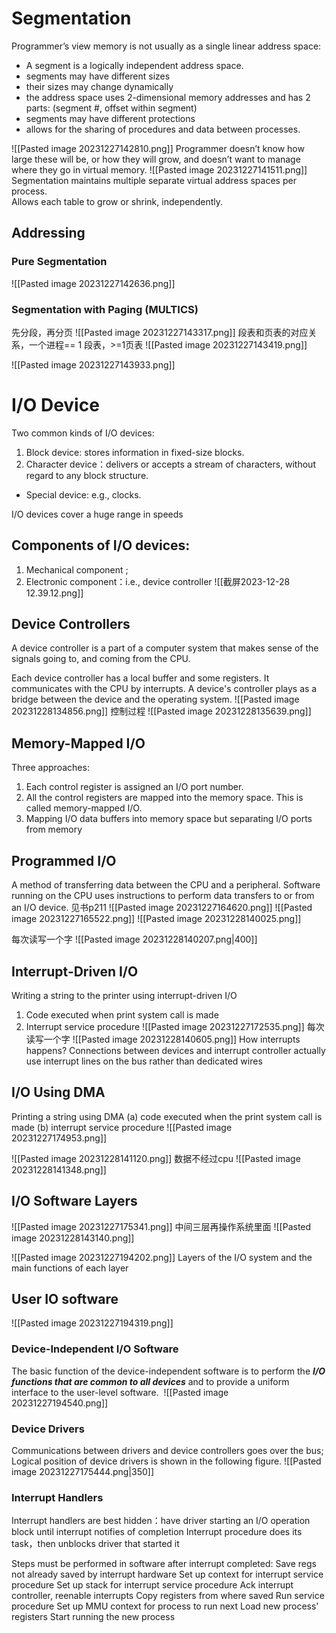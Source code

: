 # Segmentation
Programmer’s view memory is not usually as a single linear address space:
- A segment is a logically independent address space.
- segments may have different sizes
- their sizes may change dynamically
- the address space uses 2-dimensional memory addresses and has 2 parts:
	(segment #, offset within segment)
- segments may have different protections
- allows for the sharing of procedures and data between processes. 

![[Pasted image 20231227142810.png]]
Programmer doesn’t know how large these will be, or how they will grow, and doesn’t want to manage where they go in virtual memory.
![[Pasted image 20231227141511.png]]
Segmentation maintains multiple separate virtual address spaces per process.  
Allows each table to grow or shrink, independently.
## Addressing
### Pure Segmentation
![[Pasted image 20231227142636.png]]

### Segmentation with Paging (MULTICS)
先分段，再分页
![[Pasted image 20231227143317.png]]
段表和页表的对应关系，一个进程== 1 段表，>=1页表
![[Pasted image 20231227143419.png]]

![[Pasted image 20231227143933.png]]


# I/O Device

Two common kinds of I/O devices:
1. Block device: stores information in fixed-size blocks.
2. Character device：delivers or accepts a stream of characters, without regard to any block structure.
- Special device: e.g., clocks.

I/O devices cover a huge range in speeds

## Components of I/O devices: 
1. Mechanical component ;
2. Electronic component：i.e., device controller ![[截屏2023-12-28 12.39.12.png]]
## Device Controllers
A device controller is a part of a computer system that makes sense of the signals going to, and coming from the CPU. 

Each device controller has a local buffer and some registers. It communicates with the CPU by interrupts. A device's controller plays as a bridge between the device and the operating system.
![[Pasted image 20231228134856.png]]
控制过程
![[Pasted image 20231228135639.png]]
## Memory-Mapped I/O
Three approaches:
1. Each control register is assigned an I/O port number.
2. All the control registers are mapped into the memory space. This is called memory-mapped I/O.
3. Mapping I/O data buffers into memory space but separating I/O ports from memory
## Programmed I/O
A method of transferring data between the CPU and a peripheral.
Software running on the CPU uses instructions to perform data transfers to or from an I/O device. 
见书p211
![[Pasted image 20231227164620.png]]
![[Pasted image 20231227165522.png]]
![[Pasted image 20231228140025.png]]

每次读写一个字
![[Pasted image 20231228140207.png|400]]

## Interrupt-Driven I/O
Writing a string to the printer using interrupt-driven I/O
1. Code executed when print system call is made
2. Interrupt service procedure
![[Pasted image 20231227172535.png]]
每次读写一个字
![[Pasted image 20231228140605.png]]
How interrupts happens?
Connections between devices and interrupt controller actually use interrupt lines on the bus rather than dedicated wires


## I/O Using DMA
Printing a string using DMA
(a) code executed when the print system call is made
(b) interrupt service procedure
![[Pasted image 20231227174953.png]]

![[Pasted image 20231228141120.png]]
数据不经过cpu
![[Pasted image 20231228141348.png]]


## I/O Software Layers
![[Pasted image 20231227175341.png]]
中间三层再操作系统里面
![[Pasted image 20231228143140.png]]

![[Pasted image 20231227194202.png]]
   Layers of the I/O system and the main functions of each layer

## User IO software
![[Pasted image 20231227194319.png]]
### Device-Independent I/O Software
The basic function of the device-independent software is to perform the ***I/O functions that are common to all devices*** and to provide a uniform interface to the user-level software. 
![[Pasted image 20231227194540.png]]
### Device Drivers
Communications between drivers and device controllers goes over the bus; Logical position of device drivers is shown in the following figure.
![[Pasted image 20231227175444.png|350]]
### Interrupt Handlers 
 Interrupt handlers are best hidden：have driver starting an I/O operation block until interrupt notifies of completion
 Interrupt procedure does its task，then unblocks driver that started it 

Steps must be performed in software after interrupt completed:
Save regs not already saved by interrupt hardware
Set up context for interrupt service procedure
Set up stack for interrupt service procedure
Ack interrupt controller, reenable interrupts
Copy registers from where saved
Run service procedure 
Set up MMU context for process to run next
Load new process' registers
Start running the new process
 


